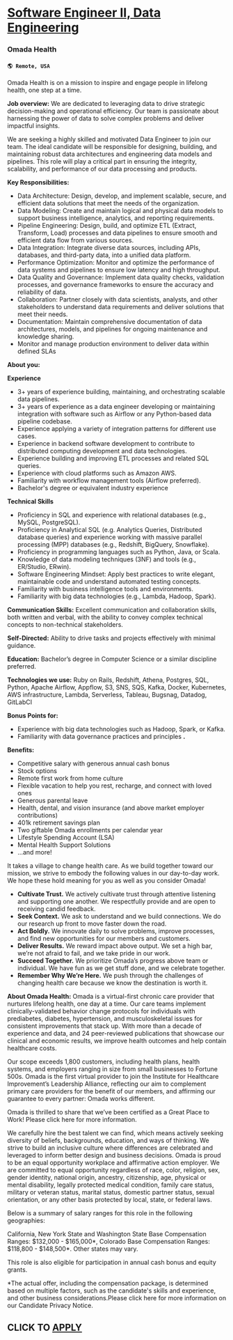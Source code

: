 # [Software Engineer II, Data Engineering](https://www.remotewlb.com/apply/software-engineer-ii-data-engineering)  
### Omada Health  
#### `🌎 Remote, USA`  

Omada Health is on a mission to inspire and engage people in lifelong health, one step at a time.

**Job overview:** We are dedicated to leveraging data to drive strategic decision-making and operational efficiency. Our team is passionate about harnessing the power of data to solve complex problems and deliver impactful insights.

We are seeking a highly skilled and motivated Data Engineer to join our team. The ideal candidate will be responsible for designing, building, and maintaining robust data architectures and engineering data models and pipelines. This role will play a critical part in ensuring the integrity, scalability, and performance of our data processing and products.

**Key Responsibilities:**

  * Data Architecture: Design, develop, and implement scalable, secure, and efficient data solutions that meet the needs of the organization.
  * Data Modeling: Create and maintain logical and physical data models to support business intelligence, analytics, and reporting requirements.
  * Pipeline Engineering: Design, build, and optimize ETL (Extract, Transform, Load) processes and data pipelines to ensure smooth and efficient data flow from various sources.
  * Data Integration: Integrate diverse data sources, including APIs, databases, and third-party data, into a unified data platform.
  * Performance Optimization: Monitor and optimize the performance of data systems and pipelines to ensure low latency and high throughput.
  * Data Quality and Governance: Implement data quality checks, validation processes, and governance frameworks to ensure the accuracy and reliability of data.
  * Collaboration: Partner closely with data scientists, analysts, and other stakeholders to understand data requirements and deliver solutions that meet their needs.
  * Documentation: Maintain comprehensive documentation of data architectures, models, and pipelines for ongoing maintenance and knowledge sharing.
  * Monitor and manage production environment to deliver data within defined SLAs 

**About you:**

**Experience**

  * 3+ years of experience building, maintaining, and orchestrating scalable data pipelines.
  * 3+ years of experience as a data engineer developing or maintaining integration with software such as Airflow or any Python-based data pipeline codebase.
  * Experience applying a variety of integration patterns for different use cases.
  * Experience in backend software development to contribute to distributed computing development and data technologies.
  * Experience building and improving ETL processes and related SQL queries.
  * Experience with cloud platforms such as Amazon AWS.
  * Familiarity with workflow management tools (Airflow preferred).
  * Bachelor's degree or equivalent industry experience

**Technical Skills**

  * Proficiency in SQL and experience with relational databases (e.g., MySQL, PostgreSQL).
  * Proficiency in Analytical SQL (e.g. Analytics Queries, Distributed database queries) and experience working with massive parallel processing (MPP) databases (e.g., Redshift, BigQuery, Snowflake).
  * Proficiency in programming languages such as Python, Java, or Scala.
  * Knowledge of data modeling techniques (3NF) and tools (e.g., ER/Studio, ERwin).
  * Software Engineering Mindset: Apply best practices to write elegant, maintainable code and understand automated testing concepts.
  * Familiarity with business intelligence tools and environments.
  * Familiarity with big data technologies (e.g., Lambda, Hadoop, Spark).

**Communication Skills:** Excellent communication and collaboration skills, both written and verbal, with the ability to convey complex technical concepts to non-technical stakeholders.

**Self-Directed:** Ability to drive tasks and projects effectively with minimal guidance.

**Education:** Bachelor’s degree in Computer Science or a similar discipline preferred.

**Technologies we use:** Ruby on Rails, Redshift, Athena, Postgres, SQL, Python, Apache Airflow, Appflow, S3, SNS, SQS, Kafka, Docker, Kubernetes, AWS infrastructure, Lambda, Serverless, Tableau, Bugsnag, Datadog, GitLabCI

**Bonus Points for:**

  * Experience with big data technologies such as Hadoop, Spark, or Kafka.
  * Familiarity with data governance practices and principles **.**

**Benefits:**  

  * Competitive salary with generous annual cash bonus
  * Stock options
  * Remote first work from home culture
  * Flexible vacation to help you rest, recharge, and connect with loved ones
  * Generous parental leave
  * Health, dental, and vision insurance (and above market employer contributions)
  * 401k retirement savings plan
  * Two giftable Omada enrollments per calendar year
  * Lifestyle Spending Account (LSA)
  * Mental Health Support Solutions
  * ...and more!

It takes a village to change health care. As we build together toward our mission, we strive to embody the following values in our day-to-day work. We hope these hold meaning for you as well as you consider Omada!

  * **Cultivate Trust.** We actively cultivate trust through attentive listening and supporting one another. We respectfully provide and are open to receiving candid feedback.
  * **Seek Context.** We ask to understand and we build connections. We do our research up front to move faster down the road.
  * **Act Boldly.** We innovate daily to solve problems, improve processes, and find new opportunities for our members and customers.
  * **Deliver Results.** We reward impact above output. We set a high bar, we’re not afraid to fail, and we take pride in our work.
  * **Succeed Together.** We prioritize Omada’s progress above team or individual. We have fun as we get stuff done, and we celebrate together. 
  * **Remember Why We’re Here.** We push through the challenges of changing health care because we know the destination is worth it.  
  

**About Omada Health:** Omada is a virtual-first chronic care provider that nurtures lifelong health, one day at a time. Our care teams implement clinically-validated behavior change protocols for individuals with prediabetes, diabetes, hypertension, and musculoskeletal issues for consistent improvements that stack up. With more than a decade of experience and data, and 24 peer-reviewed publications that showcase our clinical and economic results, we improve health outcomes and help contain healthcare costs.

Our scope exceeds 1,800 customers, including health plans, health systems, and employers ranging in size from small businesses to Fortune 500s. Omada is the first virtual provider to join the Institute for Healthcare Improvement’s Leadership Alliance, reflecting our aim to complement primary care providers for the benefit of our members, and affirming our guarantee to every partner: Omada works different.

Omada is thrilled to share that we’ve been certified as a Great Place to Work! Please click here for more information.

We carefully hire the best talent we can find, which means actively seeking diversity of beliefs, backgrounds, education, and ways of thinking. We strive to build an inclusive culture where differences are celebrated and leveraged to inform better design and business decisions. Omada is proud to be an equal opportunity workplace and affirmative action employer. We are committed to equal opportunity regardless of race, color, religion, sex, gender identity, national origin, ancestry, citizenship, age, physical or mental disability, legally protected medical condition, family care status, military or veteran status, marital status, domestic partner status, sexual orientation, or any other basis protected by local, state, or federal laws.

Below is a summary of salary ranges for this role in the following geographies:

California, New York State and Washington State Base Compensation Ranges: $132,000 - $165,000*, Colorado Base Compensation Ranges: $118,800 - $148,500*. Other states may vary.

This role is also eligible for participation in annual cash bonus and equity grants.

*The actual offer, including the compensation package, is determined based on multiple factors, such as the candidate's skills and experience, and other business considerations.Please click here for more information on our Candidate Privacy Notice.

  
## CLICK TO [APPLY](https://www.remotewlb.com/apply/software-engineer-ii-data-engineering)

